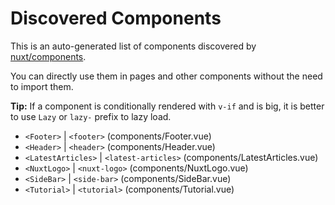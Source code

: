 # Discovered Components

This is an auto-generated list of components discovered by [nuxt/components](https://github.com/nuxt/components).

You can directly use them in pages and other components without the need to import them.

**Tip:** If a component is conditionally rendered with `v-if` and is big, it is better to use `Lazy` or `lazy-` prefix to lazy load.

- `<Footer>` | `<footer>` (components/Footer.vue)
- `<Header>` | `<header>` (components/Header.vue)
- `<LatestArticles>` | `<latest-articles>` (components/LatestArticles.vue)
- `<NuxtLogo>` | `<nuxt-logo>` (components/NuxtLogo.vue)
- `<SideBar>` | `<side-bar>` (components/SideBar.vue)
- `<Tutorial>` | `<tutorial>` (components/Tutorial.vue)
